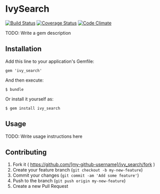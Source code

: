 # IvySearch
[![Build Status](https://travis-ci.org/dtan4/ivy_search.svg?branch=master)](https://travis-ci.org/dtan4/ivy_search)
[![Coverage Status](https://img.shields.io/coveralls/dtan4/ivy_search.svg)](https://coveralls.io/r/dtan4/ivy_search?branch=master)
[![Code Climate](https://codeclimate.com/github/dtan4/ivy_search.png)](https://codeclimate.com/github/dtan4/ivy_search)

TODO: Write a gem description

## Installation

Add this line to your application's Gemfile:

    gem 'ivy_search'

And then execute:

    $ bundle

Or install it yourself as:

    $ gem install ivy_search

## Usage

TODO: Write usage instructions here

## Contributing

1. Fork it ( https://github.com/[my-github-username]/ivy_search/fork )
2. Create your feature branch (`git checkout -b my-new-feature`)
3. Commit your changes (`git commit -am 'Add some feature'`)
4. Push to the branch (`git push origin my-new-feature`)
5. Create a new Pull Request
